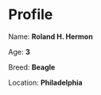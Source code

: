 # Profile

Name: **Roland H. Hermon**


Age: **3**



Breed: **Beagle**


Location: **Philadelphia**
